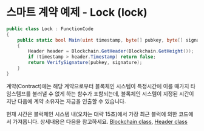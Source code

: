 #  스마트 계약 예제 - Lock (lock)

```c#
public class Lock : FunctionCode
{
    public static bool Main(uint timestamp, byte[] pubkey, byte[] signature)
    {
        Header header = Blockchain.GetHeader(Blockchain.GetHeight());
        if (timestamp > header.Timestamp) return false;
        return VerifySignature(pubkey, signature);
    }
}
```

계약(Contract)에는 해당 계약으로부터 블록체인 시스템이 특정시간에 이를 때가지 타임스템프를 불러낼 수 없게 하는 함수가 포함되는데, 
블록체인 시스템이 지정된 시간이 지난 다음에 계약 소유자는 자금을 인출할 수 있습니다. 

현재 시간은 블럭체인 시스템 내(오차는 대략 15초)에서 가장 최근 블럭에 의한 코드에서 가져옵니다. 
상세내용은 다음을 참고하세요. 
[Blockchain class](../fw/dotnet/neo/Blockchain.md), [Header class](../fw/dotnet/neo/Header.md)
